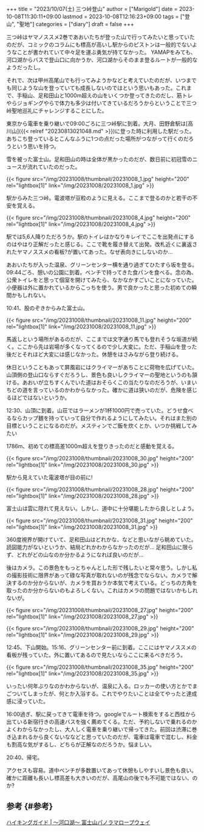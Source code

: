 +++
title = "2023/10/07(土) 三つ峠登山"
author = ["Marigold"]
date = 2023-10-08T11:30:11+09:00
lastmod = 2023-10-08T12:16:23+09:00
tags = ["登山", "聖地"]
categories = ["diary"]
draft = false
+++

三つ峠はヤマノススメ2巻であおいたちが登った山で行ってみたいと思っていたのだが、コミックのコラムにも標高が高いし駅からのピストンは一般的でないようなことが書かれていて中々足を運ぶ勇気が持てなかった。
YAMAPをみても、河口湖からバスで登山口に向かうか、河口湖からそのまま登るルートが一般的なようだったし。

それで、次は甲州高尾山でも行ってみようかなどと考えていたのだが、いつまでも同じような山を登っていても成長しないのではという思いもあった。これまで、手稲山、足和田山と1000m超えの山をいくつか登ってきたのだし、筋トレやらジョギングやらで体力も多少は付いてきているだろうからということで三つ峠聖地巡礼にチャレンジすることにした。

東京から電車を乗り継いで09:00ごろに三つ峠駅に到着。大月、田野倉駅は[高川山]({{< relref "20230813021048.md" >}})に登った時に利用した駅だった。あちこち登っているとこんなふうに1つの点だった場所がつながって行くのだろうという思いを持つ。

雪を被った富士山。足和田山の時は全体が黒かったのだが、数日前に初冠雪のニュースが流れていたのだった。

{{< figure src="/img/20231008/thumbnail/20231008_1.jpg" height="200" rel="lightbox[1]" link="/img/20231008/20231008_1.jpg" >}}

駅からみた三つ峠。電波塔が豆粒のように見える。ここまで登るのかと若干の不安を覚える。

{{< figure src="/img/20231008/thumbnail/20231008_4.jpg" height="200" rel="lightbox[1]" link="/img/20231008/20231008_4.jpg" >}}

駅では5,6人降りただろうか。駅のトイレはかなりキレイでここを出発点にするのはやはり正解だったと感じる。ここで靴を履き替えて出発。改札近くに裏返されたヤマノススメの看板?が置いてあった。なぜ表向きにしないのか...

あおいたちが入った温泉、グリーンセンター横を通り過ぎてひたすら坂を登る。
09:44ごろ、憩いの公園に到着。ベンチで持ってきた食パンを食べる。念の為、公衆トイレをと思って個室を開けてみたら、なかなかすごいことになっていた。小便器は外に置かれているからこっちを使う。男で良かったと思った初めての瞬間かもしれない。

10:41、股のぞきからみた富士山。

{{< figure src="/img/20231008/thumbnail/20231008_11.jpg" height="200" rel="lightbox[1]" link="/img/20231008/20231008_11.jpg" >}}

馬返しという場所があるのだが、ここまでは文字通り馬でも登れそうな坂道が続く。ここから先は岩場が多くなってくるので少し大変に。ただ、手稲山を登った後だとそれほど大変には感じなかった。休憩をはさみながら登り続ける。

休日ということもあって屏風岩にはクライマーがあちことに荷物を広げていた。山頂側の登山口ならすぐだろうし、景色も良いしクライマーの聖地というのも頷ける。あおいが立ちすくんでいた道はおそらくこの当たりなのだろうが、いまいちどの道を言っているのかわからなかった。確かに道は狭いのだが、危険を感じるほどではないというか。

12:30、山頂に到着。山荘ではラーメンが1杯1000円で売っていた。どうせ食べるならカップ麺を持っていって自分で作れるようにしてみたい。それはまた別の目標ということになるのだが。メスティンでご飯を炊くとか、いつか挑戦してみたい

1786m、初めての標高差1000m超えを登りきったのだと感動を覚える。

{{< figure src="/img/20231008/thumbnail/20231008_30.jpg" height="200" rel="lightbox[1]" link="/img/20231008/20231008_30.jpg" >}}

駅から見えていた電波塔が目の前に!

{{< figure src="/img/20231008/thumbnail/20231008_28.jpg" height="200" rel="lightbox[1]" link="/img/20231008/20231008_28.jpg" >}}

富士山は雲に隠れて見えない。しかし、道中に十分堪能したから良しとしよう。

{{< figure src="/img/20231008/thumbnail/20231008_31.jpg" height="200" rel="lightbox[1]" link="/img/20231008/20231008_31.jpg" >}}

360度視界が開けていて、足和田山はどれかな、などと思いながら眺めていた。読図能力がないというか、結局どれかわからなかったのだが...
足和田山に限らず、どれがどの山なのか分かるようになれば良いのだが...

後はカメラ。この景色をもっとちゃんとした形で残したいと常々思う。しかし私の撮影技術に限界があって碌な写真が取れないのが残念でならない。カメラで解決するのか分からないが、カメラを買おうか本気で考えている。どっちの方角を取ったのか分からないのもよろしくない。これはカメラの問題ではないかもしれないが。

{{< figure src="/img/20231008/thumbnail/20231008_27.jpg" height="200" rel="lightbox[1]" link="/img/20231008/20231008_27.jpg" >}}

{{< figure src="/img/20231008/thumbnail/20231008_29.jpg" height="200" rel="lightbox[1]" link="/img/20231008/20231008_29.jpg" >}}

12:45、下山開始。15:16、グリーンセンター前に到着。ここにはヤマノススメの看板が残っていた。外に置いてあるので見たいならここに来るべきだろう。

{{< figure src="/img/20231008/thumbnail/20231008_35.jpg" height="200" rel="lightbox[1]" link="/img/20231008/20231008_35.jpg" >}}

いったい何年ぶりなのかわからないが、温泉に入る。ロッカーの使い方とかでまごついてしまったが、何とか入浴する。これでやりたいことは全てやったと達成感に浸っていた。

16:00過ぎ、駅に戻ってきて電車を待つ。googleでルート検索をすると西桂から出ている新宿行きの高速バスを強く薦めてくる。ただ、予約しないで乗れるのかよくわからなかったし、大人しく電車を乗り継いで帰ってきた。前回は渋滞に巻き込まれるから良くないななどと思っていたのだが、電車は電車で混むし、料金も割高な気がするし、どちらが正解なのだろうか。悩ましい。

20:40、帰宅。

アクセスも容易。道中ベンチが多数置いてあって休憩もしやすいし景色も良い。確かに距離も長いし標高差も大きいのだが、高尾山の後でも不可能ではない、のか?


## 参考 {#参考}

[ハイキングガイド | ～河口湖～ 富士山パノラマロープウェイ](https://www.mtfujiropeway.jp/hiking/)

